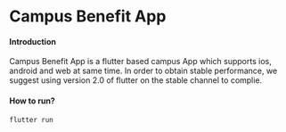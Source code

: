 # Campus Benefit App

#### Introduction

Campus Benefit App is a flutter based campus App which supports ios, android and web at same time. In order to obtain stable performance, we suggest using version 2.0 of flutter on the stable channel to complie.  

#### How to run?  

```bash
flutter run
```
